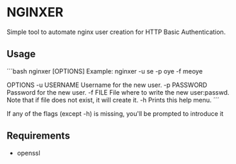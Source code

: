 # NGINXER
Simple tool to automate nginx user creation for HTTP Basic Authentication.

## Usage
´´´bash
nginxer [OPTIONS]
Example: nginxer -u se -p oye -f meoye

OPTIONS
  -u USERNAME      Username for the new user.
  -p PASSWORD      Password for the new user.
  -f FILE          File where to write the new user:passwd.
                    Note that if file does not exist, it will
                    create it.
  -h               Prints this help menu.
´´´

If any of the flags (except -h) is missing, you'll be prompted to introduce it

## Requirements
* openssl
